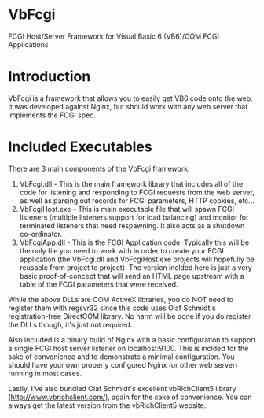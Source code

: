 # VbFcgi
FCGI Host/Server Framework for Visual Basic 6 (VB6)/COM FCGI Applications
# Introduction
VbFcgi is a framework that allows you to easily get VB6 code onto the web. It was developed against Nginx, but should work with any web server that implements the FCGI spec.
# Included Executables
There are 3 main components of the VbFcgi framework:
1. VbFcgi.dll - This is the main framework library that includes all of the code for listening and responding to FCGI requests from the web server, as well as parsing out records for FCGI parameters, HTTP cookies, etc...
2. VbFcgiHost.exe - This is main executable file that will spawn FCGI listeners (multiple listeners support for load balancing) and monitor for terminated listeners that need respawning. It also acts as a shutdown co-ordinator.
3. VbFcgiApp.dll - This is the FCGI Application code. Typically this will be the only file you need to work with in order to create your FCGI application (the VbFcgi.dll and VbFcgiHost.exe projects will hopefully be reusable from project to project). The version inclded here is just a very basic proof-of-concept that will send an HTML page upstream with a table of the FCGI parameters that were received.

While the above DLLs are COM ActiveX libraries, you do NOT need to register them with regsvr32 since this code uses Olaf Schmidt's registration-free DirectCOM library. No harm will be done if you do register the DLLs though, it's just not required.

Also included is a binary build of Nginx with a basic configuration to support a single FCGI host server listener on localhost:9100. This is inclded for the sake of convenience and to demonstrate a minimal configuration. You should have your own properly configured Nginx (or other web server) running in most cases.

Lastly, I've also bundled Olaf Schmidt's excellent vbRichClient5 library (http://www.vbrichclient.com/), again for the sake of convenience. You can always get the latest version from the vbRichClient5 website.